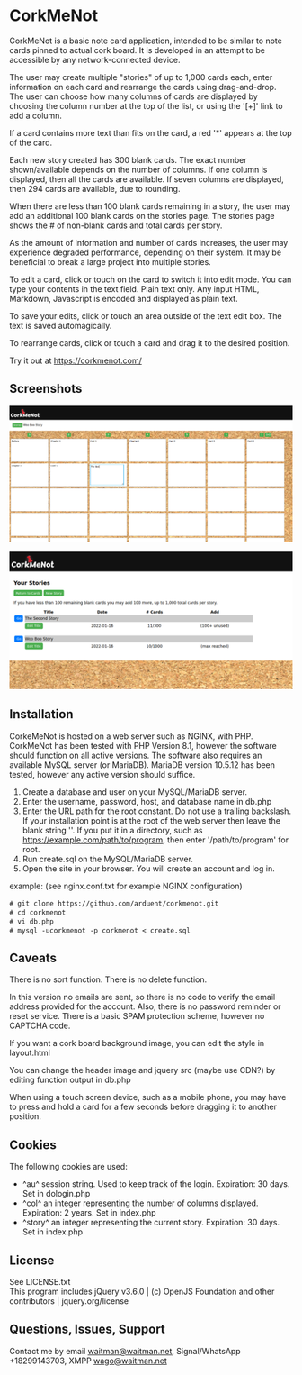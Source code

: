 # CorkMeNot

CorkMeNot is a basic note card application, intended to be similar to note cards pinned to actual cork board. It is 
developed in an attempt to be accessible by any network-connected device. 

The user may create multiple "stories" of up to 1,000 cards each, enter information on each card and rearrange the 
cards using drag-and-drop. The user can choose how many columns of cards are displayed by choosing the column number at 
the top of the list, or using the '[+]' link to add a column.

If a card contains more text than fits on the card, a red '*' appears at the top of the card.

Each new story created has 300 blank cards. The exact number shown/available depends on the number of columns. If one 
column is displayed, then all the cards are available. If seven columns are displayed, then 294 cards are available, 
due to rounding.

When there are less than 100 blank cards remaining in a story, the user may add an additional 100 blank cards on the 
stories page. The stories page shows the # of non-blank cards and total cards per story.

As the amount of information and number of cards increases, the user may experience degraded performance, depending on 
their system. It may be beneficial to break a large project into multiple stories.

To edit a card, click or touch on the card to switch it into edit mode. You can type your contents in the text field. 
Plain text only. Any input HTML, Markdown, Javascript is encoded and displayed as plain text.

To save your edits, click or touch an area outside of the text edit box. The text is saved automagically. 

To rearrange cards, click or touch a card and drag it to the desired position.

Try it out at https://corkmenot.com/

## Screenshots

![CorkMeNot Screenshot, card display](https://github.com/arduent/corkmenot/blob/current/CorkMeNot-ss1.png?raw=true)

![CorkMeNot Screenshot, stories display](https://github.com/arduent/corkmenot/blob/current/CorkMeNot-ss2.png?raw=true)


## Installation

CorkeMeNot is hosted on a web server such as NGINX, with PHP. CorkMeNot has been tested with PHP Version 8.1, however 
the software should function on all active versions. The software also requires an available MySQL server (or MariaDB).
MariaDB version 10.5.12 has been tested, however any active version should suffice.

1. Create a database and user on your MySQL/MariaDB server. 
2. Enter the username, password, host, and database name in db.php
3. Enter the URL path for the root constant. Do not use a trailing backslash. If your installation point is at the root
of the web server then leave the blank string ''. If you put it in a directory, such as 
https://example.com/path/to/program, then enter '/path/to/program' for root.
4. Run create.sql on the MySQL/MariaDB server.
5. Open the site in your browser. You will create an account and log in. 

example: (see nginx.conf.txt for example NGINX configuration)

```
# git clone https://github.com/arduent/corkmenot.git
# cd corkmenot
# vi db.php
# mysql -ucorkmenot -p corkmenot < create.sql 
```

## Caveats

There is no sort function. There is no delete function.

In this version no emails are sent, so there is no code to verify the email address provided for the account. Also, 
there is no password reminder or reset service. There is a basic SPAM protection scheme, however no CAPTCHA code. 

If you want a cork board background image, you can edit the style in layout.html

You can change the header image and jquery src (maybe use CDN?) by editing function output in db.php

When using a touch screen device, such as a mobile phone, you may have to press and hold a card for a few seconds 
before dragging it to another position.

## Cookies

The following cookies are used:

- ^au^ session string. Used to keep track of the login. Expiration: 30 days. Set in dologin.php
- ^col^ an integer representing the number of columns displayed.  Expiration: 2 years. Set in index.php
- ^story^ an integer representing the current story. Expiration: 30 days. Set in index.php

## License

See LICENSE.txt  
This program includes jQuery v3.6.0 | (c) OpenJS Foundation and other contributors | jquery.org/license 

## Questions, Issues, Support

Contact me by email waitman@waitman.net, Signal/WhatsApp +18299143703, XMPP wago@waitman.net  
